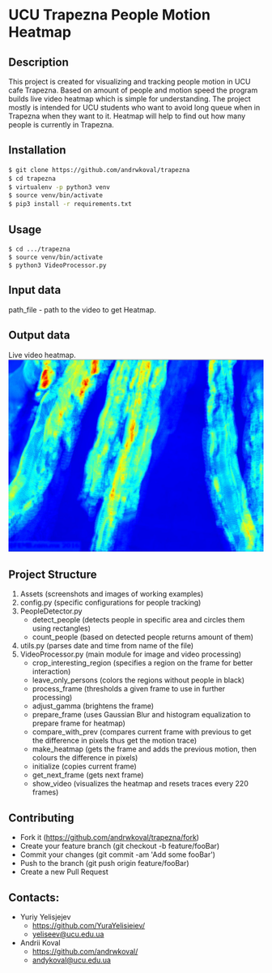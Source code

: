 # UCU Trapezna People Motion Heatmap

## Description
This project is created for visualizing and tracking people motion in UCU cafe Trapezna.
Based on amount of people and motion speed the program builds live video heatmap which
is simple for understanding. The project mostly is intended for UCU students who
want to avoid long queue when in Trapezna when they want to it. Heatmap will help to
find out how many people is currently in Trapezna.

## Installation
```bash
$ git clone https://github.com/andrwkoval/trapezna
$ cd trapezna
$ virtualenv -p python3 venv
$ source venv/bin/activate
$ pip3 install -r requirements.txt
```

## Usage
```
$ cd .../trapezna
$ source venv/bin/activate
$ python3 VideoProcessor.py
```

## Input data
path_file - path to the video to get Heatmap.

## Output data
Live video heatmap.
![Example of heatmap](https://github.com/andrwkoval/trapezna/blob/master/examples/screenshot.jpg)

## Project Structure
1. Assets (screenshots and images of working examples)
2. config.py (specific configurations for people tracking)
3. PeopleDetector.py
    * detect_people (detects people in specific area and circles them using
    rectangles)
    * count_people (based on detected people returns amount of them)
4. utils.py (parses date and time from name of the file)
5. VideoProcessor.py (main module for image and video processing)
    * crop_interesting_region (specifies a region on the frame for better interaction)
    * leave_only_persons (colors the regions without people in black)
    * process_frame (thresholds a given frame to use in further processing)
    * adjust_gamma (brightens the frame)
    * prepare_frame (uses Gaussian Blur and histogram equalization to prepare frame for heatmap)
    * compare_with_prev (compares current frame with previous to get the difference in pixels thus get the motion trace)
    * make_heatmap (gets the frame and adds the previous motion, then colours the difference in pixels)
    * initialize (copies current frame)
    * get_next_frame (gets next frame)
    * show_video (visualizes the heatmap and resets traces every 220 frames)

## Contributing
- Fork it (https://github.com/andrwkoval/trapezna/fork)
- Create your feature branch (git checkout -b feature/fooBar)
- Commit your changes (git commit -am 'Add some fooBar')
- Push to the branch (git push origin feature/fooBar)
- Create a new Pull Request

## Contacts:
- Yuriy Yelisjejev
    * https://github.com/YuraYelisieiev/
    * yeliseev@ucu.edu.ua
- Andrii Koval
    * https://github.com/andrwkoval/
    * andykoval@ucu.edu.ua



